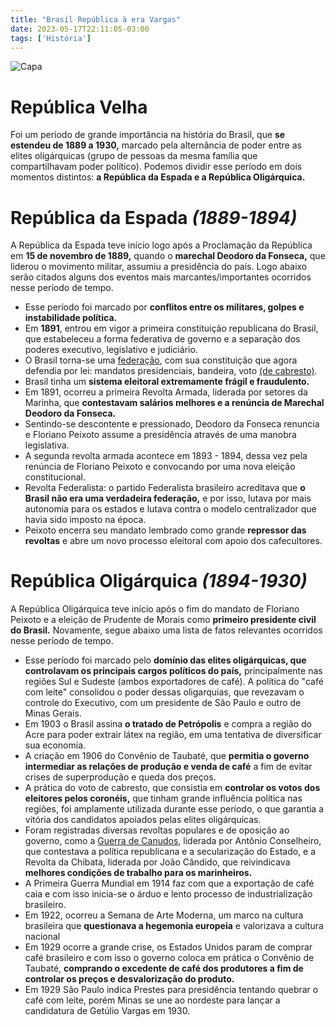 ```yaml
---
title: "Brasil República à era Vargas"
date: 2023-05-17T22:11:05-03:00
tags: ['História']
---
```


![Capa](https://upload.wikimedia.org/wikipedia/commons/f/f6/Revolu%C3%A7%C3%A3o_de_1930.jpg)

# República Velha

Foi um período de grande importância na história do Brasil, que **se estendeu de 1889 a 1930,** 
marcado pela alternância de poder entre as elites oligárquicas (grupo de pessoas da mesma família 
que compartilhavam poder político). Podemos dividir esse período em dois momentos distintos: 
**a República da Espada e a República Oligárquica.**

# República da Espada *(1889-1894)*

A República da Espada teve início logo após a Proclamação da República em **15 de novembro de 1889,** 
quando o **marechal Deodoro da Fonseca,** que liderou o movimento militar, assumiu a presidência 
do país. Logo abaixo serão citados alguns dos eventos mais marcantes/importantes ocorridos nesse 
período de tempo.

- Esse período foi marcado por **conflitos entre os militares, golpes e instabilidade política.**
- Em **1891**, entrou em vigor a primeira constituição republicana do Brasil, que estabeleceu a forma 
federativa de governo e a separação dos poderes executivo, legislativo e judiciário.
- O Brasil torna-se uma 
[federação](https://www.google.com/search?&q=federa%C3%A7%C3%A3o),
com sua constituição que agora defendia por lei: mandatos presidenciais, bandeira, voto 
[(de cabresto)](https://www.google.com/search?&q=voto+de+cabresto).
- Brasil tinha um **sistema eleitoral extremamente frágil e fraudulento.**
- Em 1891, ocorreu a primeira Revolta Armada, liderada por setores da Marinha, que **contestavam 
salários melhores e a renúncia de Marechal Deodoro da Fonseca.**
- Sentindo-se descontente e pressionado, Deodoro da Fonseca renuncia e Floriano Peixoto assume a 
presidência através de uma manobra legislativa.
- A segunda revolta armada acontece em 1893 - 1894, dessa vez pela renúncia de Floriano Peixoto e 
convocando por uma nova eleição constitucional.
- Revolta Federalista: o partido Federalista brasileiro acreditava que **o Brasil não era uma 
verdadeira federação,** e por isso, lutava por mais autonomia para os estados e lutava contra o modelo 
centralizador que havia sido imposto na época.
- Peixoto encerra seu mandato lembrado como grande **repressor das revoltas** e abre um novo 
processo eleitoral com apoio dos cafecultores.

# República Oligárquica *(1894-1930)*

A República Oligárquica teve início após o fim do mandato de Floriano Peixoto e a eleição de 
Prudente de Morais como **primeiro presidente civil do Brasil.** Novamente, segue abaixo uma lista 
de fatos relevantes ocorridos nesse período de tempo.

- Esse período foi marcado pelo **domínio das elites oligárquicas, que controlavam os principais 
cargos políticos do país,** principalmente nas regiões Sul e Sudeste (ambos exportadores de café). 
A política do "café com leite" consolidou o poder dessas oligarquias, que revezavam o 
controle do Executivo, com um presidente de São Paulo e outro de Minas Gerais.
- Em 1903 o Brasil assina **o tratado de Petrópolis** e compra a região do Acre para poder extrair 
látex na região, em uma tentativa de diversificar sua economia.
- A criação em 1906 do Convênio de Taubaté, que **permitia o governo intermediar as relações de produção 
e venda de café** a fim de evitar crises de superprodução e queda dos preços.
- A prática do voto de cabresto, que consistia em **controlar os votos dos eleitores pelos coronéis,** 
que tinham grande influência política nas regiões, foi amplamente utilizada durante esse período, 
o que garantia a vitória dos candidatos apoiados pelas elites oligárquicas.
- Foram registradas diversas revoltas populares e de oposição ao governo, como a 
[Guerra de Canudos,](https://pt.wikipedia.org/wiki/Guerra_de_Canudos) 
liderada por Antônio Conselheiro, que contestava a política republicana e a secularização do Estado, 
e a Revolta da Chibata, liderada por João Cândido, que reivindicava **melhores condições de trabalho 
para os marinheiros.**
- A Primeira Guerra Mundial em 1914 faz com que a exportação de café caia e com isso inicia-se o árduo 
e lento processo de industrialização brasileiro.
- Em 1922, ocorreu a Semana de Arte Moderna, um marco na cultura brasileira que **questionava a 
hegemonia europeia** e valorizava a cultura nacional
- Em 1929 ocorre a grande crise, os Estados Unidos param de comprar café brasileiro e com isso o governo 
coloca em prática o Convênio de Taubaté, **comprando o excedente de café dos produtores a fim de 
controlar os preços e desvalorização do produto.**
- Em 1929 São Paulo indica Prestes para presidência tentando quebrar o café com leite, porém Minas 
se une ao nordeste para lançar a candidatura de Getúlio Vargas em 1930.
